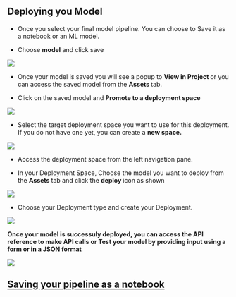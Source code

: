 
## Deploying you Model 

- Once you select your final model pipeline. You can choose to Save it as a notebook or an ML model. 

- Choose **model** and click save  

![](https://github.com/IBMDeveloperUK/Machine-Learning-Models-with-AUTO-AI/blob/master/Images/MLModel.png)

- Once your model is saved you will see a popup to <b> View in Project </b> or you can access the saved model from the <b> Assets </b> tab. 

- Click on the saved model and <b> Promote to a deployment space </b>

![](https://github.com/IBMDeveloperUK/Machine-Learning-Models-with-AUTO-AI/blob/master/Images/PromoteSpace1.png)

- Select the target deployment space you want to use for this deployment. If you do not have one yet, you can create a <b> new space. </b> 

![](https://github.com/IBMDeveloperUK/Machine-Learning-Models-with-AUTO-AI/blob/master/Images/PromoteSpace2.png)

- Access the deployment space from the left navigation pane. 

- In your Deployment Space, Choose the model you want to deploy from the <b> Assets </b> tab and click the <b> deploy </b> icon as shown

![](https://github.com/IBMDeveloperUK/Machine-Learning-Models-with-AUTO-AI/blob/master/Images/Deploy.png)

- Choose your Deployment type and create your Deployment. 

![](https://github.com/IBMDeveloperUK/Machine-Learning-Models-with-AUTO-AI/blob/master/Images/Deploy_type.png)


<b> Once your model is successuly deployed, you can access the API reference to make API calls or Test your model by providing input using a form or in a JSON format </b>

![](https://github.com/YaminiRao/ddc-2021-jumpstart-your-journey/blob/patch-1/workshop/assets/images/setup/model-test.png)




## [Saving your pipeline as a notebook](../autoai-notebook/notebook.md) 
